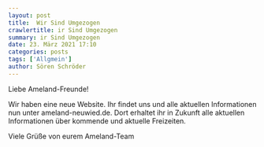 ```yaml
---
layout: post
title:  Wir Sind Umgezogen
crawlertitle: ir Sind Umgezogen
summary: ir Sind Umgezogen
date: 23. März 2021 17:10
categories: posts
tags: ['Allgmein']
author: Sören Schröder
---
```


Liebe Ameland-Freunde!

Wir haben eine neue Website. Ihr findet uns und alle aktuellen Informationen nun unter ameland-neuwied.de. Dort erhaltet ihr in Zukunft alle aktuellen Informationen über kommende und aktuelle Freizeiten.

Viele Grüße von eurem Ameland-Team
